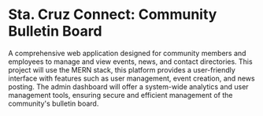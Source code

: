 # Sta. Cruz Connect: Community Bulletin Board

A comprehensive web application designed for community members and employees to manage and view events, news, and contact directories. This project will use the MERN stack, this platform provides a user-friendly interface with features such as user management, event creation, and news posting. The admin dashboard will offer a system-wide analytics and user management tools, ensuring secure and efficient management of the community's bulletin board.